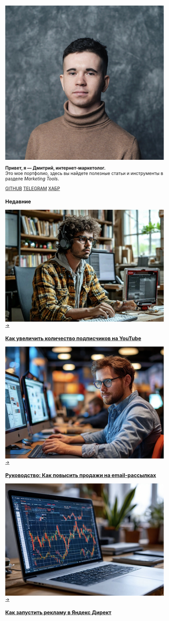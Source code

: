 <!-- Yandex.Metrika counter --> 
<script type="text/javascript" > 
   (function(m,e,t,r,i,k,a){m[i]=m[i]||function(){(m[i].a=m[i].a||[]).push(arguments)}; 
   m[i].l=1*new Date(); 
   for (var j = 0; j < document.scripts.length; j++) {if (document.scripts[j].src === r) { return; }} 
   k=e.createElement(t),a=e.getElementsByTagName(t)[0],k.async=1,k.src=r,a.parentNode.insertBefore(k,a)}) 
   (window, document, "script", "https://mc.yandex.ru/metrika/tag.js", "ym"); 
 
   ym(98576815, "init", { 
        clickmap:true, 
        trackLinks:true, 
        accurateTrackBounce:true, 
        webvisor:true 
   }); 
</script> 
<noscript><div><img src="https://mc.yandex.ru/watch/98576815" style="position:absolute; left:-9999px;" alt="" /></div></noscript> 
<!-- /Yandex.Metrika counter -->

<div class="banner">   
  <div class="profile-photo">   
    <img src="assets/images/prof_photo.jpg" alt="Фото профиля">   
       <p>  
      <strong>Привет, я — Дмитрий, интернет-маркетолог.</strong><br>  
      Это мое портфолио, здесь вы найдете полезные статьи и инструменты в разделе <em>Marketing Tools</em>.  
    </p>    
  </div>   
  <div class="social-links" style="text-align: left;">  
    <a href="https://github.com/DmitryFedoreev/" target="_blank" title="GitHub">GITHUB</a>  
    <a href="https://t.me/dmitryfedoreev" target="_blank" title="Telegram">TELEGRAM</a>  
    <a href="https://career.habr.com/dmitry_fedoreev" target="_blank" title="Хабр Карьера">ХАБР</a>  
  </div> 
</div>

### Недавние

<div class="articles-grid">
  <div class="article">
    <div class="article-header">
      <img src="assets/images/post 1.JPG" alt="Обложка статьи 1">
      <a href="articles/blog/articles1/" class="arrow">&#8594;</a> <!-- HTML код стрелки -->
    </div>
    <h3><a href="articles/blog/articles1/">Как увеличить количество подписчиков на YouTube</a></h3>
  </div>

  <div class="article">
    <div class="article-header">
      <img src="assets/images/post2.JPG" alt="Обложка статьи 2">
      <a href="articles/blog/articles2/" class="arrow">&#8594;</a> <!-- HTML код стрелки -->
    </div>
    <h3><a href="articles/blog/articles2/">Руководство: Как повысить продажи на email-рассылках</a></h3>
  </div>

  <div class="article">
    <div class="article-header">
      <img src="assets/images/post3.JPG" alt="Обложка статьи 3">
      <a href="articles/blog/articles3/" class="arrow">&#8594;</a> <!-- HTML код стрелки -->
    </div>
    <h3><a href="articles/blog/articles3/">Как запустить рекламу в Яндекс Директ</a></h3>
  </div>
</div>